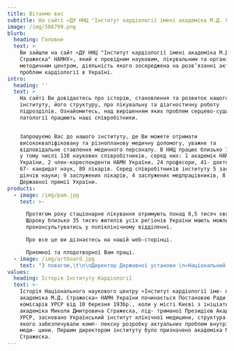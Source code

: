 ```yaml
---
title: Вiтаемо вас
subtitle: На сайтi «ДУ ННЦ "Інститут кардіології імені академіка М.Д. Стражеска" НАМНУ»
image: /img/586799.png
blurb:
  heading: Головне
  text: >
    Ви зайшли на сайт «ДУ ННЦ "Інститут кардіології імені академіка М.Д.
    Стражеска" НАМНУ», який є провідним науковим, лікувальним та організаційно –
    методичним центром, діяльність якого зосереджена на розв’язанні актуальних
    проблем кардіології в Україні. 
intro:
  heading: ''
  text: >
    На сайті Ви довідаєтесь про історію, становлення та розвиток нашого
    інституту, його структуру, про лікувальну та діагностичну роботу
    підрозділів. Ознайомитесь, над вирішенням яких проблем серцево-судинної
    патології працюють наші співробітники. 


    Запрошуємо Вас до нашого інституту, де Ви можете отримати
    висококваліфіковану та різнопланову медичну допомогу, уважне та
    відповідальне ставлення медичного персоналу. В ННЦ працює близько 700 осіб,
    у тому числі 138 наукових співробітників, серед них: 1 академік НАМН
    України, 2 член-кореспонденти НАМН України, 24 професори, 41- доктор наук,
    67- кандидат наук, 89 лікарів. Серед співробітників інституту 5 заслужених
    діячів науки; 9 заслужених лікарів, 4 заслужених медпрацівників, 8 лауреатів
    Державної премії України. 
products:
  - image: /img/pam.jpg
    text: >-

      Протягом року стаціонарне лікування отримують понад 8,5 тисяч хворих.
      Щороку близько 35 тисяч жителів усіх регіонів України мають можливість
      проконсультуватись у поліклінічному відділенні. 

      Про все це ви дізнаєтесь на нашій web-сторінці. 

      Приємної та плодотворної Вам праці. 
  - image: /img/artboard.jpg
    text: "З повагою,\t\n\nДиректор Державної установи \n«Національний науковий центр «Інститут кардіології імені академіка М.Д. Стражеска» НАМН України», \nПрезидент Асоціації кардіологів України,\nПрезидент Асоціації ревматологів України\nАкадемік НАМН України, \nпрофесор Володимир Миколайович Коваленко"
values:
  heading: Історія Інституту Кардіології
  text: >-
    Історія Національного наукового центру «Інститут кардіології іме- ні
    академіка М.Д. Стражеска» НАМН України починається Постановою Ради народних
    комісарів УРСР від 10 березня 1936р., коли у місті Києві з ініціативи
    академіка Миколи Дмитровича Стражеска, під- триманої Президією Академії наук
    УРСР, засновано Український інститут клінічної медицини, структура і склад
    якого забезпечували комп- лексну розробку актуальних проблем внутрішньої
    меди- цини. Першим директором інституту було призначено академіка М.Д.
    Стражеска.
---
```


